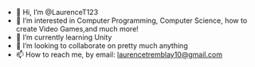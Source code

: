 - 👋 Hi, I’m @LaurenceT123
- 👀 I’m interested in Computer Programming, Computer Science, how to create Video Games,and much more! 
- 🌱 I’m currently learning Unity
- 💞️ I’m looking to collaborate on pretty much anything
- 📫 How to reach me, by email: laurencetremblay10@gmail.com

<!---
LaurenceT123/LaurenceT123 is a ✨ special ✨ repository because its `README.md` (this file) appears on your GitHub profile.
You can click the Preview link to take a look at your changes.
--->
